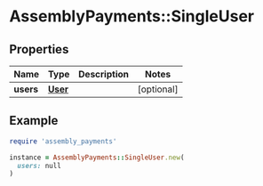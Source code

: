 # AssemblyPayments::SingleUser

## Properties

| Name | Type | Description | Notes |
| ---- | ---- | ----------- | ----- |
| **users** | [**User**](User.md) |  | [optional] |

## Example

```ruby
require 'assembly_payments'

instance = AssemblyPayments::SingleUser.new(
  users: null
)
```

